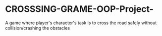 # CROSSSING-GRAME-OOP-Project-
A game where player's character's task is to cross the road safely without collision/crashing the obstacles
